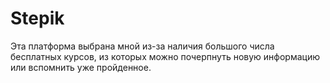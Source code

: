 # Stepik

Эта платформа выбрана мной из-за наличия большого числа бесплатных курсов,
из которых можно почерпнуть новую информацию или вспомнить уже пройденное.
